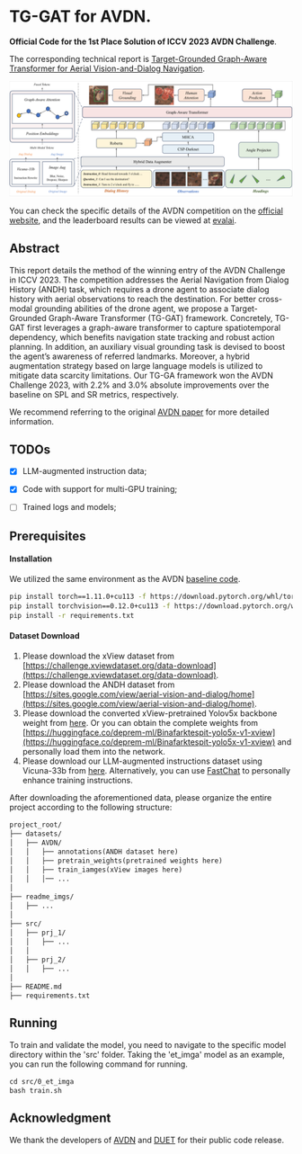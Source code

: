 # TG-GAT for AVDN.

**Official Code for the 1st Place Solution of ICCV 2023 AVDN Challenge**. 

The corresponding technical report is [Target-Grounded Graph-Aware Transformer for Aerial Vision-and-Dialog Navigation](https://arxiv.org/abs/2308.11561). 

<img src="readme_imgs/overview.png" alt="overview"  />

You can check the specific details of the AVDN competition on the [official website](https://sites.google.com/view/aerial-vision-and-dialog/avdn-challenge?authuser=0), and the leaderboard results can be viewed at [evalai](https://eval.ai/web/challenges/challenge-page/2049/leaderboard/4850).



## Abstract

This report details the method of the winning entry of the AVDN Challenge in ICCV 2023. The competition addresses the Aerial Navigation from Dialog History (ANDH) task, which requires a drone agent to associate dialog history with aerial observations to reach the destination. For better cross-modal grounding abilities of the drone agent, we propose a Target-Grounded Graph-Aware Transformer (TG-GAT) framework. Concretely, TG-GAT first leverages a graph-aware transformer to capture spatiotemporal dependency, which benefits navigation state tracking and robust action planning. In addition, an auxiliary visual grounding task is devised to boost the agent’s awareness of referred landmarks. Moreover, a hybrid augmentation strategy based on large language models is utilized to mitigate data scarcity limitations. Our TG-GA framework won the AVDN Challenge 2023, with 2.2% and 3.0% absolute improvements over the baseline on SPL and SR metrics, respectively. 

We recommend referring to the original [AVDN paper](https://arxiv.org/abs/2205.12219) for more detailed information.



## TODOs

- [x] LLM-augmented instruction data;
- [x] Code with support for multi-GPU training;
- [ ] Trained logs and models;



## Prerequisites

#### Installation

We utilized the same environment as the AVDN [baseline code](https://github.com/eric-ai-lab/Aerial-Vision-and-Dialog-Navigation).

```bash
pip install torch==1.11.0+cu113 -f https://download.pytorch.org/whl/torch_stable.html
pip install torchvision==0.12.0+cu113 -f https://download.pytorch.org/whl/torch_stable.html
pip install -r requirements.txt
```



#### Dataset Download

1. Please download the xView dataset from [https://challenge.xviewdataset.org/data-download](https://challenge.xviewdataset.org/data-download).
2. Please download the ANDH dataset from [https://sites.google.com/view/aerial-vision-and-dialog/home](https://sites.google.com/view/aerial-vision-and-dialog/home).
3. Please download the converted xView-pretrained Yolov5x backbone weight from [here](https://drive.google.com/file/d/1G3m2KTKt3EWnvR24d5fZlLnjisADzkzp/view?usp=drive_link). Or you can obtain the complete weights from [https://huggingface.co/deprem-ml/Binafarktespit-yolo5x-v1-xview](https://huggingface.co/deprem-ml/Binafarktespit-yolo5x-v1-xview) and personally load them into the network.
4. Please download our LLM-augmented instructions dataset using Vicuna-33b from  [here](https://drive.google.com/file/d/1fUII6iBEoZXZO72j1WOqIefl77h6EtTr/view?usp=drive_link). Alternatively, you can use [FastChat](https://github.com/lm-sys/FastChat) to personally enhance training instructions.

After downloading the aforementioned data, please organize the entire project according to the following structure:

```
project_root/
├── datasets/
│   ├── AVDN/
│   │   ├── annotations(ANDH dataset here)
│   │   ├── pretrain_weights(pretrained weights here)
│   │	├── train_iamges(xView images here)
│	│	│── ...
│
├── readme_imgs/
│   ├── ...
│
├── src/
│   ├── prj_1/
│   │   ├── ...
│   │
│   ├── prj_2/
│   │   ├── ...
│
├── README.md
├── requirements.txt
```



## Running

To train and validate the model, you need to navigate to the specific model directory within the 'src' folder. Taking the 'et_imga' model as an example, you can run the following command for running.

```
cd src/0_et_imga
bash train.sh
```



## Acknowledgment

We thank the developers of [AVDN](https://github.com/eric-ai-lab/Aerial-Vision-and-Dialog-Navigation) and [DUET](https://github.com/cshizhe/VLN-DUET) for their public code release.



